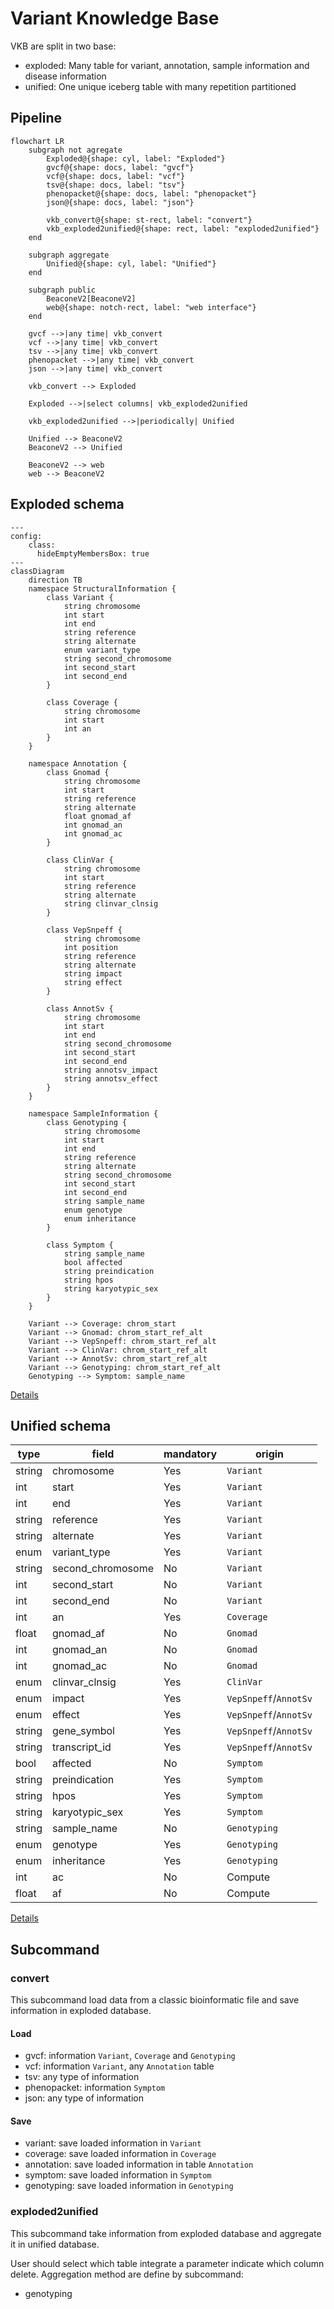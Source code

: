 # Variant Knowledge Base

VKB are split in two base:
- exploded: Many table for variant, annotation, sample information and disease information
- unified: One unique iceberg table with many repetition partitioned

## Pipeline

```mermaid
flowchart LR
    subgraph not agregate
        Exploded@{shape: cyl, label: "Exploded"}
        gvcf@{shape: docs, label: "gvcf"}
        vcf@{shape: docs, label: "vcf"}
        tsv@{shape: docs, label: "tsv"}
        phenopacket@{shape: docs, label: "phenopacket"}
        json@{shape: docs, label: "json"}

        vkb_convert@{shape: st-rect, label: "convert"}
        vkb_exploded2unified@{shape: rect, label: "exploded2unified"}
    end

    subgraph aggregate
        Unified@{shape: cyl, label: "Unified"}
    end

    subgraph public
        BeaconeV2[BeaconeV2]
        web@{shape: notch-rect, label: "web interface"}
    end

    gvcf -->|any time| vkb_convert
    vcf -->|any time| vkb_convert
    tsv -->|any time| vkb_convert
    phenopacket -->|any time| vkb_convert
    json -->|any time| vkb_convert

    vkb_convert --> Exploded

    Exploded -->|select columns| vkb_exploded2unified

    vkb_exploded2unified -->|periodically| Unified

    Unified --> BeaconeV2
    BeaconeV2 --> Unified

    BeaconeV2 --> web
    web --> BeaconeV2
```


## Exploded schema

```mermaid
---
config:
    class:
      hideEmptyMembersBox: true
---
classDiagram
	direction TB
	namespace StructuralInformation {
		class Variant {
			string chromosome
			int start
			int end
			string reference
			string alternate
			enum variant_type
			string second_chromosome
			int second_start
			int second_end
		}

		class Coverage {
			string chromosome
			int start
			int an
		}
	}

	namespace Annotation {
		class Gnomad {
			string chromosome
			int start
			string reference
			string alternate
			float gnomad_af
			int gnomad_an
			int gnomad_ac
		}

		class ClinVar {
			string chromosome
			int start
			string reference
			string alternate
			string clinvar_clnsig
		}

		class VepSnpeff {
			string chromosome
			int position
			string reference
			string alternate
			string impact
			string effect
		}

		class AnnotSv {
			string chromosome
			int start
			int end
			string second_chromosome
			int second_start
			int second_end
			string annotsv_impact
			string annotsv_effect
		}
	}

	namespace SampleInformation {
		class Genotyping {
			string chromosome
			int start
			int end
			string reference
			string alternate
			string second_chromosome
			int second_start
			int second_end
			string sample_name
			enum genotype
			enum inheritance
		}

		class Symptom {
			string sample_name
			bool affected
			string preindication
			string hpos
			string karyotypic_sex
		}
	}

    Variant --> Coverage: chrom_start
    Variant --> Gnomad: chrom_start_ref_alt
    Variant --> VepSnpeff: chrom_start_ref_alt
    Variant --> ClinVar: chrom_start_ref_alt
    Variant --> AnnotSv: chrom_start_ref_alt
    Variant --> Genotyping: chrom_start_ref_alt
    Genotyping --> Symptom: sample_name
```

[Details](doc/exploded_schema.md)

## Unified schema

| type   | field                | mandatory | origin                 |
|--------|----------------------|-----------|------------------------|
| string | chromosome           | Yes       | `Variant`              |
| int    | start                | Yes       | `Variant`              |
| int    | end                  | Yes       | `Variant`              |
| string | reference            | Yes       | `Variant`              |
| string | alternate            | Yes       | `Variant`              |
| enum   | variant_type         | Yes       | `Variant`              |
| string | second_chromosome    | No        | `Variant`              |
| int    | second_start         | No        | `Variant`              |
| int    | second_end           | No        | `Variant`              |
| int    | an                   | Yes       | `Coverage`             |
| float  | gnomad_af            | No        | `Gnomad`               |
| int    | gnomad_an            | No        | `Gnomad`               |
| int    | gnomad_ac            | No        | `Gnomad`               |
| enum   | clinvar_clnsig       | Yes       | `ClinVar`              |
| enum   | impact               | Yes       | `VepSnpeff`/`AnnotSv`  |
| enum   | effect               | Yes       | `VepSnpeff`/`AnnotSv`  |
| string | gene_symbol          | Yes       | `VepSnpeff`/`AnnotSv`  |
| string | transcript_id        | Yes       | `VepSnpeff`/`AnnotSv`  |
| bool   | affected             | No        | `Symptom`              |
| string | preindication        | Yes       | `Symptom`              |
| string | hpos                 | Yes       | `Symptom`              |
| string | karyotypic_sex       | Yes       | `Symptom`              |
| string | sample_name          | No        | `Genotyping`           |
| enum   | genotype             | Yes       | `Genotyping`           |
| enum   | inheritance          | Yes       | `Genotyping`           |
| int    | ac                   | No        | Compute                |
| float  | af                   | No        | Compute                |

[Details](doc/unified_schema.md)

## Subcommand
### convert

This subcommand load data from a classic bioinformatic file and save information in exploded database.

#### Load

- gvcf: information `Variant`, `Coverage` and `Genotyping`
- vcf: information `Variant`, any `Annotation` table
- tsv: any type of information
- phenopacket: information `Symptom`
- json: any type of information

#### Save

- variant: save loaded information in `Variant`
- coverage: save loaded information in `Coverage`
- annotation: save loaded information in table `Annotation`
- symptom: save loaded information in `Symptom`
- genotyping: save loaded information in `Genotyping`

### exploded2unified

This subcommand take information from exploded database and aggregate it in unified database.

User should select which table integrate a parameter indicate which column delete.
Aggregation method are define by subcommand:
- genotyping
